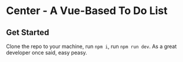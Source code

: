 # Center - A Vue-Based To Do List

## Get Started

Clone the repo to your machine, run `npm i`, run `npm run dev`. As a great developer once said, easy peasy.
